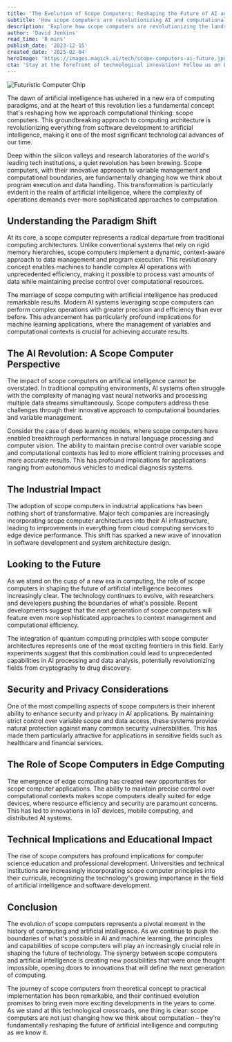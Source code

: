 ```yaml
---
title: 'The Evolution of Scope Computers: Reshaping the Future of AI and Computing'
subtitle: 'How scope computers are revolutionizing AI and computational thinking'
description: 'Explore how scope computers are revolutionizing the landscape of artificial intelligence and computing. This groundbreaking technology introduces a dynamic, context-aware approach to data management and program execution, enabling unprecedented efficiency in AI operations and transforming everything from software development to industrial applications.'
author: 'David Jenkins'
read_time: '8 mins'
publish_date: '2023-12-15'
created_date: '2025-02-04'
heroImage: 'https://images.magick.ai/tech/scope-computers-ai-future.jpg'
cta: 'Stay at the forefront of technological innovation! Follow us on LinkedIn for the latest updates on scope computers, AI advancements, and the future of computing.'
---
```


![Futuristic Computer Chip](https://i.magick.ai/PIXE/1738733781133_magick_img.webp)

The dawn of artificial intelligence has ushered in a new era of computing paradigms, and at the heart of this revolution lies a fundamental concept that's reshaping how we approach computational thinking: scope computers. This groundbreaking approach to computing architecture is revolutionizing everything from software development to artificial intelligence, making it one of the most significant technological advances of our time.

Deep within the silicon valleys and research laboratories of the world's leading tech institutions, a quiet revolution has been brewing. Scope computers, with their innovative approach to variable management and computational boundaries, are fundamentally changing how we think about program execution and data handling. This transformation is particularly evident in the realm of artificial intelligence, where the complexity of operations demands ever-more sophisticated approaches to computation.

## Understanding the Paradigm Shift

At its core, a scope computer represents a radical departure from traditional computing architectures. Unlike conventional systems that rely on rigid memory hierarchies, scope computers implement a dynamic, context-aware approach to data management and program execution. This revolutionary concept enables machines to handle complex AI operations with unprecedented efficiency, making it possible to process vast amounts of data while maintaining precise control over computational resources.

The marriage of scope computing with artificial intelligence has produced remarkable results. Modern AI systems leveraging scope computers can perform complex operations with greater precision and efficiency than ever before. This advancement has particularly profound implications for machine learning applications, where the management of variables and computational contexts is crucial for achieving accurate results.

## The AI Revolution: A Scope Computer Perspective

The impact of scope computers on artificial intelligence cannot be overstated. In traditional computing environments, AI systems often struggle with the complexity of managing vast neural networks and processing multiple data streams simultaneously. Scope computers address these challenges through their innovative approach to computational boundaries and variable management.

Consider the case of deep learning models, where scope computers have enabled breakthrough performances in natural language processing and computer vision. The ability to maintain precise control over variable scope and computational contexts has led to more efficient training processes and more accurate results. This has profound implications for applications ranging from autonomous vehicles to medical diagnosis systems.

## The Industrial Impact

The adoption of scope computers in industrial applications has been nothing short of transformative. Major tech companies are increasingly incorporating scope computer architectures into their AI infrastructure, leading to improvements in everything from cloud computing services to edge device performance. This shift has sparked a new wave of innovation in software development and system architecture design.

## Looking to the Future

As we stand on the cusp of a new era in computing, the role of scope computers in shaping the future of artificial intelligence becomes increasingly clear. The technology continues to evolve, with researchers and developers pushing the boundaries of what's possible. Recent developments suggest that the next generation of scope computers will feature even more sophisticated approaches to context management and computational efficiency.

The integration of quantum computing principles with scope computer architectures represents one of the most exciting frontiers in this field. Early experiments suggest that this combination could lead to unprecedented capabilities in AI processing and data analysis, potentially revolutionizing fields from cryptography to drug discovery.

## Security and Privacy Considerations

One of the most compelling aspects of scope computers is their inherent ability to enhance security and privacy in AI applications. By maintaining strict control over variable scope and data access, these systems provide natural protection against many common security vulnerabilities. This has made them particularly attractive for applications in sensitive fields such as healthcare and financial services.

## The Role of Scope Computers in Edge Computing

The emergence of edge computing has created new opportunities for scope computer applications. The ability to maintain precise control over computational contexts makes scope computers ideally suited for edge devices, where resource efficiency and security are paramount concerns. This has led to innovations in IoT devices, mobile computing, and distributed AI systems.

## Technical Implications and Educational Impact

The rise of scope computers has profound implications for computer science education and professional development. Universities and technical institutions are increasingly incorporating scope computer principles into their curricula, recognizing the technology's growing importance in the field of artificial intelligence and software development.

## Conclusion

The evolution of scope computers represents a pivotal moment in the history of computing and artificial intelligence. As we continue to push the boundaries of what's possible in AI and machine learning, the principles and capabilities of scope computers will play an increasingly crucial role in shaping the future of technology. The synergy between scope computers and artificial intelligence is creating new possibilities that were once thought impossible, opening doors to innovations that will define the next generation of computing.

The journey of scope computers from theoretical concept to practical implementation has been remarkable, and their continued evolution promises to bring even more exciting developments in the years to come. As we stand at this technological crossroads, one thing is clear: scope computers are not just changing how we think about computation – they're fundamentally reshaping the future of artificial intelligence and computing as we know it.